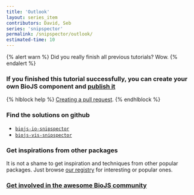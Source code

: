 ```yaml
---
title: 'Outlook'
layout: series_item
contributors: David, Seb
series: 'snipspector'
permalink: /snipspector/outlook/
estimated-time: 10
---
```


{% alert warn %}
Did you really finish all previous tutorials? Wow.
{% endalert %}


### If you finished this tutorial successfully, you can create your own BioJS component and [publish it]({{sitebaseurl}}/101/publish_it)

{% hlblock help %}
[Creating a pull request](https://help.github.com/articles/creating-a-pull-request).
{% endhlblock %}

### Find the solutions on github

* [`biojs-io-snipspector`](https://github.com/biojs-edu/biojs-io-snipspector)
* [`biojs-vis-snipspector`](https://github.com/biojs-edu/biojs-vis-snipspector)

### Get inspirations from other packages

It is not a shame to get inspiration and techniques from other popular packages.
Just browse [our registry](http://biojs.io) for interesting or popular ones.

### [Get involved in the awesome BioJS community](https://biojs.net/developers/)
